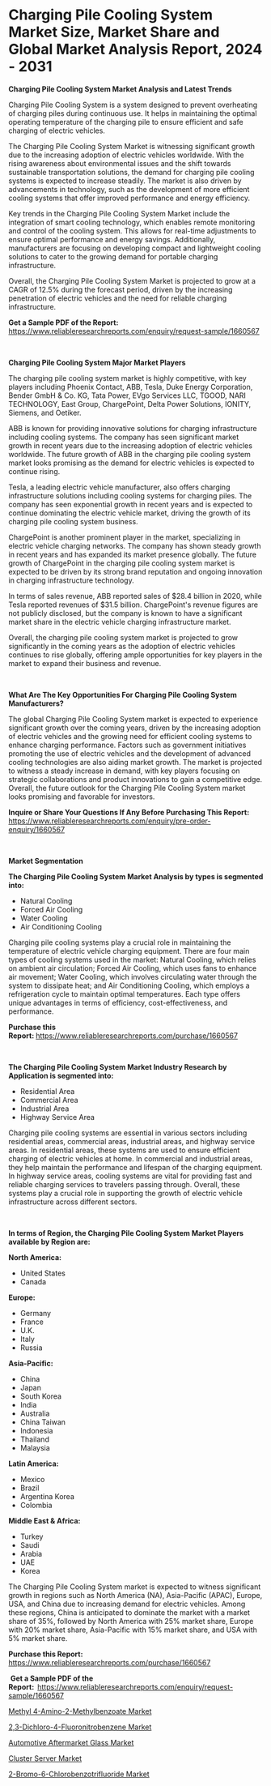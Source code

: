 <p><h1>Charging Pile Cooling System Market Size, Market Share and Global Market Analysis Report, 2024 - 2031</h1></p><p><strong>Charging Pile Cooling System Market Analysis and Latest Trends</strong></p>
<p><p>Charging Pile Cooling System is a system designed to prevent overheating of charging piles during continuous use. It helps in maintaining the optimal operating temperature of the charging pile to ensure efficient and safe charging of electric vehicles.</p><p>The Charging Pile Cooling System Market is witnessing significant growth due to the increasing adoption of electric vehicles worldwide. With the rising awareness about environmental issues and the shift towards sustainable transportation solutions, the demand for charging pile cooling systems is expected to increase steadily. The market is also driven by advancements in technology, such as the development of more efficient cooling systems that offer improved performance and energy efficiency.</p><p>Key trends in the Charging Pile Cooling System Market include the integration of smart cooling technology, which enables remote monitoring and control of the cooling system. This allows for real-time adjustments to ensure optimal performance and energy savings. Additionally, manufacturers are focusing on developing compact and lightweight cooling solutions to cater to the growing demand for portable charging infrastructure.</p><p>Overall, the Charging Pile Cooling System Market is projected to grow at a CAGR of 12.5% during the forecast period, driven by the increasing penetration of electric vehicles and the need for reliable charging infrastructure.</p></p>
<p><strong>Get a Sample PDF of the Report:&nbsp;</strong> <a href="https://www.reliableresearchreports.com/enquiry/request-sample/1660567">https://www.reliableresearchreports.com/enquiry/request-sample/1660567</a></p>
<p>&nbsp;</p>
<p><strong>Charging Pile Cooling System Major Market Players</strong></p>
<p><p>The charging pile cooling system market is highly competitive, with key players including Phoenix Contact, ABB, Tesla, Duke Energy Corporation, Bender GmbH & Co. KG, Tata Power, EVgo Services LLC, TGOOD, NARI TECHNOLOGY, East Group, ChargePoint, Delta Power Solutions, IONITY, Siemens, and Oetiker. </p><p>ABB is known for providing innovative solutions for charging infrastructure including cooling systems. The company has seen significant market growth in recent years due to the increasing adoption of electric vehicles worldwide. The future growth of ABB in the charging pile cooling system market looks promising as the demand for electric vehicles is expected to continue rising.</p><p>Tesla, a leading electric vehicle manufacturer, also offers charging infrastructure solutions including cooling systems for charging piles. The company has seen exponential growth in recent years and is expected to continue dominating the electric vehicle market, driving the growth of its charging pile cooling system business.</p><p>ChargePoint is another prominent player in the market, specializing in electric vehicle charging networks. The company has shown steady growth in recent years and has expanded its market presence globally. The future growth of ChargePoint in the charging pile cooling system market is expected to be driven by its strong brand reputation and ongoing innovation in charging infrastructure technology.</p><p>In terms of sales revenue, ABB reported sales of $28.4 billion in 2020, while Tesla reported revenues of $31.5 billion. ChargePoint's revenue figures are not publicly disclosed, but the company is known to have a significant market share in the electric vehicle charging infrastructure market. </p><p>Overall, the charging pile cooling system market is projected to grow significantly in the coming years as the adoption of electric vehicles continues to rise globally, offering ample opportunities for key players in the market to expand their business and revenue.</p></p>
<p>&nbsp;</p>
<p><strong>What Are The Key Opportunities For Charging Pile Cooling System Manufacturers?</strong></p>
<p><p>The global Charging Pile Cooling System market is expected to experience significant growth over the coming years, driven by the increasing adoption of electric vehicles and the growing need for efficient cooling systems to enhance charging performance. Factors such as government initiatives promoting the use of electric vehicles and the development of advanced cooling technologies are also aiding market growth. The market is projected to witness a steady increase in demand, with key players focusing on strategic collaborations and product innovations to gain a competitive edge. Overall, the future outlook for the Charging Pile Cooling System market looks promising and favorable for investors.</p></p>
<p><strong>Inquire or Share Your Questions If Any Before Purchasing This Report:</strong> <a href="https://www.reliableresearchreports.com/enquiry/pre-order-enquiry/1660567">https://www.reliableresearchreports.com/enquiry/pre-order-enquiry/1660567</a></p>
<p>&nbsp;</p>
<p><strong>Market Segmentation</strong></p>
<p><strong>The Charging Pile Cooling System Market Analysis by types is segmented into:</strong></p>
<p><ul><li>Natural Cooling</li><li>Forced Air Cooling</li><li>Water Cooling</li><li>Air Conditioning Cooling</li></ul></p>
<p><p>Charging pile cooling systems play a crucial role in maintaining the temperature of electric vehicle charging equipment. There are four main types of cooling systems used in the market: Natural Cooling, which relies on ambient air circulation; Forced Air Cooling, which uses fans to enhance air movement; Water Cooling, which involves circulating water through the system to dissipate heat; and Air Conditioning Cooling, which employs a refrigeration cycle to maintain optimal temperatures. Each type offers unique advantages in terms of efficiency, cost-effectiveness, and performance.</p></p>
<p><strong>Purchase this Report:&nbsp;</strong><a href="https://www.reliableresearchreports.com/purchase/1660567">https://www.reliableresearchreports.com/purchase/1660567</a></p>
<p>&nbsp;</p>
<p><strong>The Charging Pile Cooling System Market Industry Research by Application is segmented into:</strong></p>
<p><ul><li>Residential Area</li><li>Commercial Area</li><li>Industrial Area</li><li>Highway Service Area</li></ul></p>
<p><p>Charging pile cooling systems are essential in various sectors including residential areas, commercial areas, industrial areas, and highway service areas. In residential areas, these systems are used to ensure efficient charging of electric vehicles at home. In commercial and industrial areas, they help maintain the performance and lifespan of the charging equipment. In highway service areas, cooling systems are vital for providing fast and reliable charging services to travelers passing through. Overall, these systems play a crucial role in supporting the growth of electric vehicle infrastructure across different sectors.</p></p>
<p>&nbsp;</p>
<p><strong>In terms of Region, the Charging Pile Cooling System Market Players available by Region are:</strong></p>
<p>
    <p> <strong> North America: </strong>
        <ul>
            <li>United States</li>
            <li>Canada</li>
        </ul>
        </p> 
    <p> <strong> Europe: </strong>
        <ul>
            <li>Germany</li>
            <li>France</li>
            <li>U.K.</li>
            <li>Italy</li>
            <li>Russia</li>
        </ul>
        </p> 
    <p> <strong> Asia-Pacific: </strong>
        <ul>
            <li>China</li>
            <li>Japan</li>
            <li>South Korea</li>
            <li>India</li>
            <li>Australia</li>
            <li>China Taiwan</li>
            <li>Indonesia</li>
            <li>Thailand</li>
            <li>Malaysia</li>
        </ul>
        </p> 
    <p> <strong> Latin America: </strong>
        <ul>
            <li>Mexico</li>
            <li>Brazil</li>
            <li>Argentina Korea</li>
            <li>Colombia</li>
        </ul>
        </p> 
    <p> <strong> Middle East & Africa: </strong>
        <ul>
            <li>Turkey</li>
            <li>Saudi</li>
            <li>Arabia</li>
            <li>UAE</li>
            <li>Korea</li>
        </ul>
    </p>
    </p>
<p><p>The Charging Pile Cooling System market is expected to witness significant growth in regions such as North America (NA), Asia-Pacific (APAC), Europe, USA, and China due to increasing demand for electric vehicles. Among these regions, China is anticipated to dominate the market with a market share of 35%, followed by North America with 25% market share, Europe with 20% market share, Asia-Pacific with 15% market share, and USA with 5% market share.</p></p>
<p><strong>Purchase this Report: </strong><a href="https://www.reliableresearchreports.com/purchase/1660567">https://www.reliableresearchreports.com/purchase/1660567</a></p>
<p>&nbsp;<strong>Get a Sample PDF of the Report:&nbsp;&nbsp;</strong><a href="https://www.reliableresearchreports.com/enquiry/request-sample/1660567">https://www.reliableresearchreports.com/enquiry/request-sample/1660567</a></p>
<p><strong></strong></p>
<p><p><a href="https://cautious-neon-760.notion.site/Methyl-4-Amino-2-Methylbenzoate-Market-Size-Growing-and-Forecasted-for-period-from-2024-2031-and-p-e99d1fb8f80349289c3ed0540f0499c6">Methyl 4-Amino-2-Methylbenzoate Market</a></p><p><a href="https://frill-swim-3cd.notion.site/2-3-Dichloro-4-Fluoronitrobenzene-Market-Research-Report-Provides-Critical-Insights-that-can-help-Sh-26ea4aab6f584feaa646c12c0ebb5562">2,3-Dichloro-4-Fluoronitrobenzene Market</a></p><p><a href="https://view.publitas.com/reportprime-1/automotive-aftermarket-glass-market-research-report-provides-critical-insights-that-can-help-shape-business-development-and-investment-strategies/">Automotive Aftermarket Glass Market</a></p><p><a href="https://view.publitas.com/reportprime-1/cluster-server-market-analysis-and-market-size-global-industry-overview-market-segmentation-and-forecast-2024-to-2031/">Cluster Server Market</a></p><p><a href="https://spotless-saver-8fd.notion.site/2-Bromo-6-Chlorobenzotrifluoride-Market-Dynamics-2024-2031-Also-about-Its-Market-Trends-Projection-2b7c38bb14db43b68ccf921bb7f1cadd">2-Bromo-6-Chlorobenzotrifluoride Market</a></p></p>